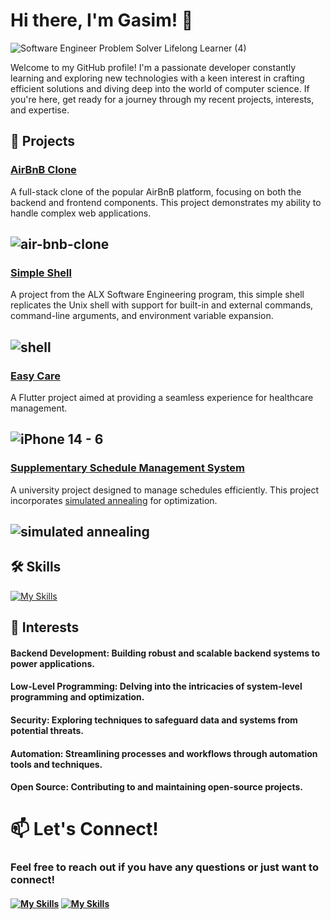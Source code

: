 # Hi there, I'm Gasim! 👋
![Software Engineer  Problem Solver  Lifelong Learner (4)](https://github.com/Gasimhacker/Gasimhacker/assets/102863215/7ccc9f03-a115-489f-a066-8add7aea4517)

Welcome to my GitHub profile! I'm a passionate developer constantly learning and exploring new technologies with a keen interest in crafting efficient solutions and diving deep into the world of computer science. If you're here, get ready for a journey through my recent projects, interests, and expertise.

## 🚀 Projects
### [AirBnB Clone](https://github.com/Gasimhacker/AirBnB_clone_v3)
A full-stack clone of the popular AirBnB platform, focusing on both the backend and frontend components. This project demonstrates my ability to handle complex web applications.
## ![air-bnb-clone](https://github.com/Gasimhacker/Gasimhacker/assets/102863215/7c9522fc-fe8c-4498-a51a-52e52be6aef9)


### [Simple Shell](https://github.com/Gasimhacker/simple_shell)
A project from the ALX Software Engineering program, this simple shell replicates the Unix shell with support for built-in and external commands, command-line arguments, and environment variable expansion.
## ![shell](https://github.com/Gasimhacker/Gasimhacker/assets/102863215/004319df-83c8-4103-b778-0797be236d65)




### [Easy Care](https://github.com/Gasimhacker/easy_care)
A Flutter project aimed at providing a seamless experience for healthcare management.
## ![iPhone 14 - 6](https://github.com/Gasimhacker/Gasimhacker/assets/102863215/b3d9085b-d1af-4426-951c-e299b99d5ace)

### [Supplementary Schedule Management System](https://github.com/Gasimhacker/Supplementary_schedule_management_system)
A university project designed to manage schedules efficiently. This project incorporates [simulated annealing](https://github.com/Gasimhacker/Supplementary_schedule_management_system/blob/master/Simulated%20Annealing.pdf) for optimization.
## ![simulated annealing](https://github.com/Gasimhacker/Gasimhacker/assets/102863215/233f468b-67eb-48f2-ba0c-6b3d9bc2fbe8)




## 🛠 Skills
[![My Skills](https://skillicons.dev/icons?i=git,c,python,bash,html,css,js,nginx,vim,linux,jquery,flask,mysql,postgres,flutter,dart&perline=8)](https://skillicons.dev)


## 🌱 Interests
#### Backend Development: Building robust and scalable backend systems to power applications.
#### Low-Level Programming: Delving into the intricacies of system-level programming and optimization.
#### Security: Exploring techniques to safeguard data and systems from potential threats.
#### Automation: Streamlining processes and workflows through automation tools and techniques.
#### Open Source: Contributing to and maintaining open-source projects.

# 📫 Let's Connect!
### Feel free to reach out if you have any questions or just want to connect!

#### [![My Skills](https://skillicons.dev/icons?i=linkedin)](https://www.linkedin.com/in/mohammed-ahmed-gasim/) [![My Skills](https://skillicons.dev/icons?i=twitter)](https://x.com/gasimhacker)
